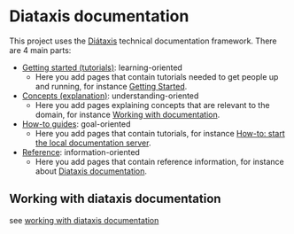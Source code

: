 # Diataxis documentation

This project uses the [Diátaxis](https://diataxis.fr) technical documentation framework.
There are 4 main parts:

- [Getting started (tutorials)](https://diataxis.fr/tutorials): learning-oriented
    - Here you add pages that contain tutorials needed to get people up and running, for instance [Getting Started](/tutorials/getting-started).
- [Concepts (explanation)](https://diataxis.fr/explanation): understanding-oriented
    - Here you add pages explaining concepts that are relevant to the domain, for instance [Working with documentation](/concepts/working-with-documentation).
- [How-to guides](https://diataxis.fr/how-to-guides): goal-oriented
    - Here you add pages that contain tutorials, for instance [How-to: start the local documentation server](/how-to/start-local-documentation-server).
- [Reference](https://diataxis.fr/reference): information-oriented
    - Here you add pages that contain reference information, for instance about [Diataxis documentation](/reference/diataxis-documentation).

## Working with diataxis documentation

see [working with diataxis documentation](/concepts/working-with-documentation)